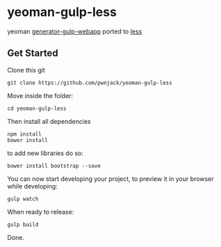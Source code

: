 yeoman-gulp-less
================

yeoman [generator-gulp-webapp](https://github.com/yeoman/generator-gulp-webapp) ported to [less](http://lesscss.org)


## Get Started

Clone this git

    git clone https://github.com/pwnjack/yeoman-gulp-less
    
Move inside the folder:

    cd yeoman-gulp-less
    
Then install all dependencies

    npm install
    bower install
    
to add new libraries do so:

    bower install bootstrap --save
    
You can now start developing your project, to preview it in your browser while developing:

    gulp watch
    
When ready to release:

    gulp build
    
Done.

